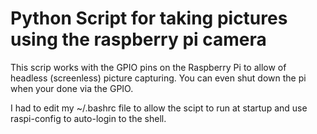 # Python Script for taking pictures using the raspberry pi camera

This scrip works with the GPIO pins on the Raspberry Pi to allow of headless (screenless) picture capturing. You can even shut down the pi when your done via the GPIO.

I had to edit my ~/.bashrc file to allow the scipt to run at startup and use raspi-config to auto-login to the shell.
